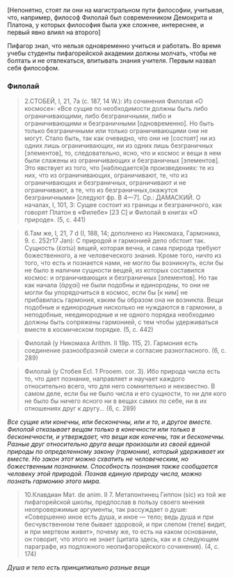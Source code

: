 [Непонятно, стоят ли они на магистральном пути философии, учитывая, что, например, философ Филолай был современником Демокрита и Платона, у которых философия была уже сложнее, интереснее, и первый явно влиял на второго]

Пифагор знал, что нельзя одновременно учиться и работать. Во время учебы студенты пифагорейской академии должны молчать, чтобы не болтать и не отвлекаться, впитывать знания учителя. Первым назвал себя философом.
### Филолай 

> 2.СТОБЕЙ, I, 21, 7а (с. 187, 14 W.): Из сочинения Филолая «О космосе»: «Все сущие по необходимости должны быть либо ограничивающими, либо безграничными, либо и ограничивающими и безграничными [одновременно]. Но быть только безграничными или только ограничивающими они не могут. Стало быть, так как очевидно, что они не [состоят] ни из одних лишь ограничивающих, ни из одних лишь безграничных [элементов], то, следовательно, ясно, что и космос и вещи в нем были слажены из ограничивающих и безграничных [элементов]. Это явствует из того, что [наблюдается]в произведениях: те из них, что из ограничивающих, ограничивают, те, что из ограничивающих и безграничных, ограничивают и не ограничивают, а те, что из безграничных,окажутся безграничными» [следуют фр. В 4—7]. Ср.: ДАМАСКИЙ. О началах, I, 101, 3: Сущее состоит из границы и безграничного, как говорят Платон в «Филебе» [23 С] и Филолай в книгах «О природе». (5, с. 441)

>6.Там же, I, 21, 7 d (I, 188, 14; дополнено из Никомаха, Гармоника, 9. с. 252г17 Jan): С природой и гармонией дело обстоит так. Сущность (έατώ) вещей, которая вечна, и сама природа требуют божественного, а не человеческого знания. Кроме того, ничто из того, что есть и познается нами, не могло бы возникнуть, если бы не было в наличии сущности вещей, из которых составился космос: и ограничивающих и безграничных [элементов]. Но так как начала (άρχαί) не были подобны и единородны, то они не могли бы упорядочиться в космос, если бы [к ним] не прибавилась гармония, каким бы образом она ни возникла. Вещи подобные и единородные нисколько не нуждаются в гармонии, а неподобные, неединородные и не одного порядка необходимо должны быть сопряжены гармонией, с тем чтобы удерживаться вместе в космическом порядке. (5, с. 442)

>Филолай (у Никомаха Arithm. II 19р. 115, 2). Гармония есть соединение разнообразной смеси и согласие разногласного. (6, с. 289)

>Филолай (у Стобея Есl. 1 Prooem. cor. 3). Ибо природа числа есть то, что дает познание, направляет и научает каждого относительно всего, что для него сомнительно и неизвестно. В самом деле, если бы не было числа и его сущности, то ни для кого не было бы ничего ясного ни в вещах самих по себе, ни в их отношениях друг к другу... (6, с. 289)

*Все сущие или конечны, или бесконечны, или и то, и другое вместе. Филолай отказывает вещам только в конечности или только в бесконечности, и утверждает, что вещи как конечны, так и бесконечны. Разные друг относительно друга вещи произошли из своей единой природы по определенному закону (гармонии), который удерживает их вместе.
Но закон этот можно схватить не человеческим, но божественным познанием. Способность познания также сообщается человеку этой природой. Познав единую природу числа, можно познать гармонию этого мира.*

>10.Клавдиан Мат. de anim. II 7. Метапонтинец Гиппон (sic) из той же пифагорейской школы, предпослав в пользу своего мнения неопровержимые аргументы, так рассуждает о душе: «Совершенно иное есть душа, и иное — тело; ведь душа и при  бесчувственном теле бывает здоровой, и при слепом (теле) видит, и при мертвом живет», почему же, то есть на каком основании, он говорит, что этого не знает (цитата здесь, как и в следующем параграфе, из подложного неопифагорейского сочинения). (4, с. 174) 

*Душа и тело есть принципиально разные вещи*


